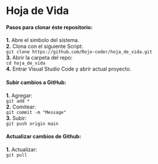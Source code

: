 # Hoja de Vida

#### Pasos para clonar éste repositorio:
**1.** Abre el simbolo del sistema.  
**2.**  Clona con el siguiente Script:   
```git clone https://github.com/Rojo-coder/hoja_de_vida.git```    
**3.** Abrir la carpeta del repo:  
```cd hoja_de_vida```  
**4.** Entrar Visual Studio Code y abrir actual proyecto.  

#### Subir cambios a GitHub:
**1.** Agregar:  
```git add *```  
**2.**  Comitear:  
```git commit -m "Message"```  
**3.** Subir:  
```git push origin main``` 

#### Actualizar cambios de Github:  
**1.** Actualizar:  
```git pull```

